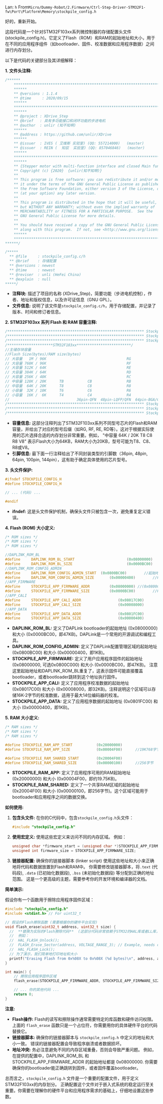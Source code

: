 Lan: `h` From`Micro/Dummy-Robot/2.Firmware/Ctrl-Step-Driver-STM32F1-fw\Port\Platform\Memory\stockpile_config.h`

好的，重新开始。

这段代码是一个针对STM32F103xx系列微控制器的存储配置头文件 (stockpile_config.h)。它定义了Flash（ROM）和RAM的起始地址和大小，用于在不同的应用程序组件（如bootloader、固件、校准数据和应用程序数据）之间进行内存划分。

以下是代码的关键部分及其详细解释：

**1. 文件头注释:**

```c
/******
	************************************************************************
	******
	** @versions : 1.1.4
	** @time     : 2020/09/15
	******
	************************************************************************
	******
	** @project : XDrive_Step
	** @brief   : 具有多功能接口和闭环功能的步进电机
	** @author  : unlir (知不知啊)
	******
	** @address : https://github.com/unlir/XDrive
	******
	** @issuer  : IVES ( 艾维斯 实验室) (QQ: 557214000)   (master)
	** @issuer  : REIN (  知驭  实验室) (QQ: 857046846)   (master)
	******
	************************************************************************
	******
	** {Stepper motor with multi-function interface and closed Main function.}
	** Copyright (c) {2020}  {unlir(知不知啊)}
	**
	** This program is free software: you can redistribute it and/or modify
	** it under the terms of the GNU General Public License as published by
	** the Free Software Foundation, either version 3 of the License, or
	** (at your option) any later version.
	**
	** This program is distributed in the hope that it will be useful,
	** but WITHOUT ANY WARRANTY; without even the implied warranty of
	** MERCHANTABILITY or FITNESS FOR A PARTICULAR PURPOSE.  See the
	** GNU General Public License for more details.
	**
	** You should have received a copy of the GNU General Public License
	** along with this program.  If not, see <http://www.gnu.org/licenses/>.
	******
	************************************************************************
******/

/*****
  ** @file     : stockpile_config.c/h
  ** @brief    : 存储配置
  ** @versions : newest
  ** @time     : newest
  ** @reviser  : unli (HeFei China)
  ** @explain  : null
*****/
```

*   **注释块:**  描述了项目的名称 (XDrive_Step)，简要功能（步进电机控制），作者、地址和版权信息，以及许可证信息（GNU GPL）。
*   **文件信息:** 说明了该文件是`stockpile_config.c/h`，用于存储配置，并记录了版本、时间和修订者信息。

**2. STM32F103xx 系列 Flash 和 RAM 容量注释:**

```c
/*************************************************************** Stockpile_Start ***************************************************************/
/*************************************************************** Stockpile_Start ***************************************************************/
/*************************************************************** Stockpile_Start ***************************************************************/
/*********************STM32F103xx*************************/
//主储存块容量
//Flash Size(bytes)/RAM size(bytes)
// 大容量   1M / 96K                                     RG               VG           ZG
// 大容量 768K / 96K                                     RF               VF           ZF
// 大容量 512K / 64K                                     RE               VE           ZE
// 大容量 384K / 64K                                     RD               VD           ZD
// 大容量 256K / 48K                                     RC               VC           ZC
// 中容量 128K / 20K      TB           CB                RB               VB
// 中容量  64K / 20K      T8           C8                R8               V8
// 小容量  32K / 10K      T6           C6                R6
// 小容量  16K /  6K      T4           C4                R4
//        						 36pin-QFN	48pin-LQFP/QFN	64pin-BGA/CSP/LQFP  100pin-LQFP  144pin-BGA/LQFP
/*************************************************************** Stockpile_End ***************************************************************/
/*************************************************************** Stockpile_End ***************************************************************/
/*************************************************************** Stockpile_End ***************************************************************/
```

*   **容量信息:**  这部分注释列出了STM32F103xx系列不同型号芯片的Flash和RAM容量，并给出了对应的型号后缀（如RG, RF, RE, RD等）。这对于根据实际使用的芯片选择合适的内存划分非常重要。例如， "中容量 64K / 20K      T8           C8                R8               V8" 表示Flash大小为64KB，RAM大小为20KB，型号可能为T8、C8、R8或V8。
*   **引脚信息:**  最下面一行注释给出了不同封装类型的引脚数（36pin, 48pin, 64pin, 100pin, 144pin），这有助于确定具体使用的芯片型号。

**3. 头文件保护:**

```c
#ifndef STOCKPILE_CONFIG_H
#define STOCKPILE_CONFIG_H

// ... (代码) ...

#endif
```

*   **ifndef:** 这是头文件保护机制，确保头文件只被包含一次，避免重复定义错误。

**4. Flash (ROM) 大小定义:**

```c
/* ROM sizes */
/* ROM sizes */
/* ROM sizes */

//DAPLINK_ROM_BL
#define		DAPLINK_ROM_BL_START						(0x08000000)		//起始地址
#define		DAPLINK_ROM_BL_SIZE							(0x0000BC00)		//Flash容量    47K		DAPLink_BL(DAPLINK_ROM_BL)
//DAPLINK_ROM_CONFIG_ADMIN
#define		DAPLINK_ROM_CONFIG_ADMIN_START	(0x0800BC00)		//起始地址
#define		DAPLINK_ROM_CONFIG_ADMIN_SIZE		(0x00000400)		//Flash容量     1K		DAPLink_BL(DAPLINK_ROM_CONFIG_ADMIN)
//APP_FIRMWARE
#define		STOCKPILE_APP_FIRMWARE_ADDR			(0x08000000) //(0x0800C000)		//起始地址
#define		STOCKPILE_APP_FIRMWARE_SIZE			(0x0000BC00)		//Flash容量    47K    XDrive(APP_FIRMWARE)
//APP_CALI
#define		STOCKPILE_APP_CALI_ADDR					(0x08017C00)		//起始地址
#define		STOCKPILE_APP_CALI_SIZE					(0x00008000)		//Flash容量    32K    XDrive(APP_CALI)(可容纳16K-2byte校准数据-即最大支持14位编码器的校准数据)
//APP_DATA
#define		STOCKPILE_APP_DATA_ADDR					(0x0801FC00)		//起始地址
#define		STOCKPILE_APP_DATA_SIZE					(0x00000400)		//Flash容量     1K    XDrive(APP_DATA)
```

*   **DAPLINK_ROM_BL:** 定义了DAPLink bootloader的起始地址 (0x08000000) 和大小 (0x0000BC00，即47KB)。DAPLink是一个常用的开源调试和编程工具。
*   **DAPLINK_ROM_CONFIG_ADMIN:** 定义了DAPLink配置管理区域的起始地址 (0x0800BC00) 和大小 (0x00000400，即1KB)。
*   **STOCKPILE_APP_FIRMWARE:** 定义了用户应用程序固件的起始地址 (0x08000000, 可选0x0800C000) 和大小 (0x0000BC00，即47KB)。  注意这里起始地址和DAPLINK_ROM_BL重复了，这表示固件可能直接覆盖bootloader，或者bootloader跳转到这个地址执行固件。
*   **STOCKPILE_APP_CALI:** 定义了应用程序校准数据的起始地址 (0x08017C00) 和大小 (0x00008000，即32KB)。注释说明这个区域可以存储16K-2字节的校准数据，适用于最大14位编码器的校准。
*   **STOCKPILE_APP_DATA:** 定义了应用程序数据的起始地址 (0x0801FC00) 和大小 (0x00000400，即1KB)。

**5. RAM 大小定义:**

```c
/* RAM sizes */
/* RAM sizes */
/* RAM sizes */

#define STOCKPILE_RAM_APP_START           (0x20000000)
#define STOCKPILE_RAM_APP_SIZE            (0x00004F00)		//19K768字节

#define STOCKPILE_RAM_SHARED_START        (0x20004F00)
#define STOCKPILE_RAM_SHARED_SIZE         (0x00000100)		//256字节
```

*   **STOCKPILE_RAM_APP:** 定义了应用程序可用的RAM起始地址 (0x20000000) 和大小 (0x00004F00，即约19.75KB)。
*   **STOCKPILE_RAM_SHARED:** 定义了一个共享RAM区域的起始地址 (0x20004F00) 和大小 (0x00000100，即256字节)。这个区域可能用于bootloader和应用程序之间的数据交换。

**如何使用:**

1.  **包含头文件:** 在你的C代码中，包含`stockpile_config.h`头文件：

    ```c
    #include "stockpile_config.h"
    ```

2.  **使用宏定义:**  使用这些宏定义来访问不同的内存区域。 例如：

    ```c
    unsigned char *firmware_start = (unsigned char *)STOCKPILE_APP_FIRMWARE_ADDR;
    unsigned int firmware_size = STOCKPILE_APP_FIRMWARE_SIZE;
    ```

3.  **链接器配置:**  确保你的链接器脚本 (linker script) 使用这些地址和大小来正确地将代码和数据放置到Flash和RAM中。  你需要修改链接器脚本，将`.text` (代码段), `.data` (已初始化数据段), `.bss` (未初始化数据段) 等分配到正确的地址范围。 这是一个更高级的主题，需要参考你的开发环境和编译器的文档。

**简单演示:**

假设你有一个函数用于擦除应用程序固件区域：

```c
#include "stockpile_config.h"
#include <stdint.h> // For uint32_t

// 假设的Flash擦除函数 (需要根据你的硬件平台实现)
void flash_erase(uint32_t address, uint32_t size) {
  //  **替换为实际的Flash擦除代码**  (这部分代码非常依赖于STM32的HAL库或者LL库，以及你的Flash驱动)
  //  例如：
  //  HAL_FLASH_Unlock();
  //  FLASH_Erase_Sector(address, VOLTAGE_RANGE_3); // Example, needs correct sector calculation
  //  HAL_FLASH_Lock();
  // 为了演示，我们简单地打印地址和大小
  printf("Erasing Flash from 0x%08X to 0x%08X (%d bytes)\n", address, address + size, size);
}

int main() {
    // 擦除应用程序固件区域
    flash_erase(STOCKPILE_APP_FIRMWARE_ADDR, STOCKPILE_APP_FIRMWARE_SIZE);

    // ... 你的其他代码 ...
    return 0;
}
```

**注意:**

*   **Flash操作:** Flash的读写和擦除操作通常需要特定的库函数和硬件访问权限。 上面的 `flash_erase` 函数只是一个占位符，你需要用你的具体硬件平台的代码替换它。
*   **链接器脚本:**  确保你的链接器脚本与 `stockpile_config.h` 中定义的地址和大小一致。  错误的链接器配置会导致程序崩溃或者数据损坏。
*   **地址冲突:**  务必注意避免不同的内存区域重叠，否则会导致严重问题。  例如，在提供的配置中，DAPLINK_ROM_BL 和 STOCKPILE_APP_FIRMWARE_ADDR 的起始地址都是 0x08000000.  你需要确保你的bootloader能正确跳转到固件，或者固件覆盖bootloader。

总而言之，`stockpile_config.h` 文件是一个重要的配置文件，用于定义STM32F103xx的内存划分。 正确配置这个文件对于嵌入式系统的稳定运行至关重要。你需要在理解你的硬件平台和应用程序需求的基础上，仔细地设置这些参数。